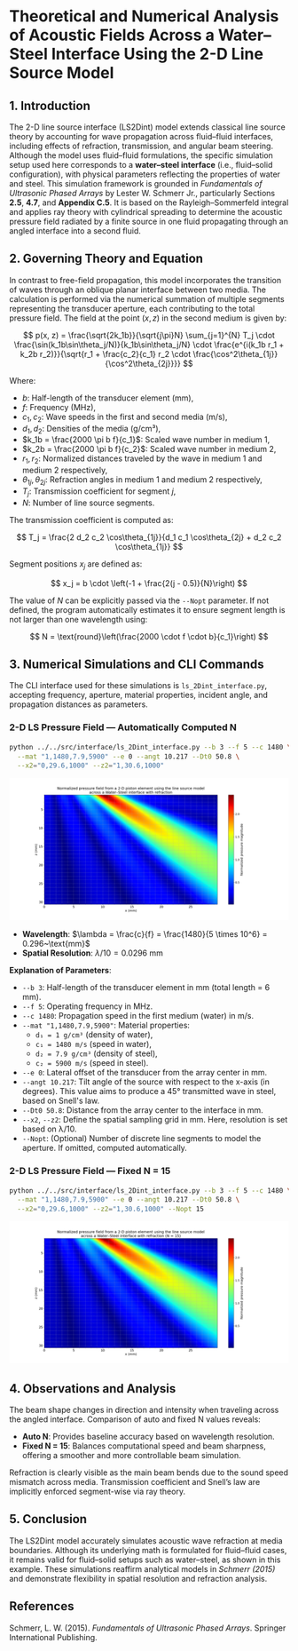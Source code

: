 # **Theoretical and Numerical Analysis of Acoustic Fields Across a Water–Steel Interface Using the 2-D Line Source Model**

## 1. Introduction

The 2-D line source interface (LS2Dint) model extends classical line source theory by accounting for wave propagation across fluid–fluid interfaces, including effects of refraction, transmission, and angular beam steering. Although the model uses fluid–fluid formulations, the specific simulation setup used here corresponds to a **water–steel interface** (i.e., fluid–solid configuration), with physical parameters reflecting the properties of water and steel. This simulation framework is grounded in *Fundamentals of Ultrasonic Phased Arrays* by Lester W. Schmerr Jr., particularly Sections **2.5**, **4.7**, and **Appendix C.5**. It is based on the Rayleigh–Sommerfeld integral and applies ray theory with cylindrical spreading to determine the acoustic pressure field radiated by a finite source in one fluid propagating through an angled interface into a second fluid.

## 2. Governing Theory and Equation

In contrast to free-field propagation, this model incorporates the transition of waves through an oblique planar interface between two media. The calculation is performed via the numerical summation of multiple segments representing the transducer aperture, each contributing to the total pressure field. The field at the point $(x, z)$ in the second medium is given by:

$$
p(x, z) = \frac{\sqrt{2k_1b}}{\sqrt{j\pi}N} \sum_{j=1}^{N} T_j \cdot \frac{\sin(k_1b\sin\theta_j/N)}{k_1b\sin\theta_j/N} \cdot \frac{e^{i(k_1b r_1 + k_2b r_2)}}{\sqrt{r_1 + \frac{c_2}{c_1} r_2 \cdot \frac{\cos^2\theta_{1j}}{\cos^2\theta_{2j}}}}
$$

Where:

- $b$: Half-length of the transducer element (mm),
- $f$: Frequency (MHz),
- $c_1, c_2$: Wave speeds in the first and second media (m/s),
- $d_1, d_2$: Densities of the media (g/cm³),
- $k_1b = \frac{2000 \pi b f}{c_1}$: Scaled wave number in medium 1,
- $k_2b = \frac{2000 \pi b f}{c_2}$: Scaled wave number in medium 2,
- $r_1, r_2$: Normalized distances traveled by the wave in medium 1 and medium 2 respectively,
- $\theta_{1j}, \theta_{2j}$: Refraction angles in medium 1 and medium 2 respectively,
- $T_j$: Transmission coefficient for segment $j$,
- $N$: Number of line source segments.

The transmission coefficient is computed as:

$$
T_j = \frac{2 d_2 c_2 \cos\theta_{1j}}{d_1 c_1 \cos\theta_{2j} + d_2 c_2 \cos\theta_{1j}}
$$

Segment positions $x_j$ are defined as:

$$
x_j = b \cdot \left(-1 + \frac{2(j - 0.5)}{N}\right)
$$

The value of $N$ can be explicitly passed via the `--Nopt` parameter. If not defined, the program automatically estimates it to ensure segment length is not larger than one wavelength using:

$$
N = \text{round}\left(\frac{2000 \cdot f \cdot b}{c_1}\right)
$$

## 3. Numerical Simulations and CLI Commands

The CLI interface used for these simulations is `ls_2Dint_interface.py`, accepting frequency, aperture, material properties, incident angle, and propagation distances as parameters.

### **2-D LS Pressure Field — Automatically Computed N**

```sh
python ../../src/interface/ls_2Dint_interface.py --b 3 --f 5 --c 1480 \
  --mat "1,1480,7.9,5900" --e 0 --angt 10.217 --Dt0 50.8 \
  --x2="0,29.6,1000" --z2="1,30.6,1000"
```

![2D LS Field - Auto N](../../examples/figures/Line-Source_Model_2-D_piston_water-steel_Nauto.png)

- **Wavelength**: $\lambda = \frac{c}{f} = \frac{1480}{5 \times 10^6} = 0.296~\text{mm}$
- **Spatial Resolution**: $\lambda / 10 = 0.0296~\text{mm}$

**Explanation of Parameters**:

- `--b 3`: Half-length of the transducer element in mm (total length = 6 mm).
- `--f 5`: Operating frequency in MHz.
- `--c 1480`: Propagation speed in the first medium (water) in m/s.
- `--mat "1,1480,7.9,5900"`: Material properties:
  - `d₁ = 1 g/cm³` (density of water),
  - `c₁ = 1480 m/s` (speed in water),
  - `d₂ = 7.9 g/cm³` (density of steel),
  - `c₂ = 5900 m/s` (speed in steel).
- `--e 0`: Lateral offset of the transducer from the array center in mm.
- `--angt 10.217`: Tilt angle of the source with respect to the x-axis (in degrees). This value aims to produce a 45° transmitted wave in steel, based on Snell's law.
- `--Dt0 50.8`: Distance from the array center to the interface in mm.
- `--x2`, `--z2`: Define the spatial sampling grid in mm. Here, resolution is set based on λ/10.
- `--Nopt`: (Optional) Number of discrete line segments to model the aperture. If omitted, computed automatically.

### **2-D LS Pressure Field — Fixed N = 15**

```sh
python ../../src/interface/ls_2Dint_interface.py --b 3 --f 5 --c 1480 \
  --mat "1,1480,7.9,5900" --e 0 --angt 10.217 --Dt0 50.8 \
  --x2="0,29.6,1000" --z2="1,30.6,1000" --Nopt 15
```

![2D LS Field - N = 15](../../examples/figures/Line-Source_Model_2-D_piston_water-steel_N15.png)

## 4. Observations and Analysis

The beam shape changes in direction and intensity when traveling across the angled interface. Comparison of auto and fixed N values reveals:

- **Auto N**: Provides baseline accuracy based on wavelength resolution.
- **Fixed N = 15**: Balances computational speed and beam sharpness, offering a smoother and more controllable beam simulation.

Refraction is clearly visible as the main beam bends due to the sound speed mismatch across media. Transmission coefficient and Snell’s law are implicitly enforced segment-wise via ray theory.

## 5. Conclusion

The LS2Dint model accurately simulates acoustic wave refraction at media boundaries. Although its underlying math is formulated for fluid–fluid cases, it remains valid for fluid–solid setups such as water–steel, as shown in this example. These simulations reaffirm analytical models in *Schmerr (2015)* and demonstrate flexibility in spatial resolution and refraction analysis.

## References

Schmerr, L. W. (2015). *Fundamentals of Ultrasonic Phased Arrays*. Springer International Publishing.
